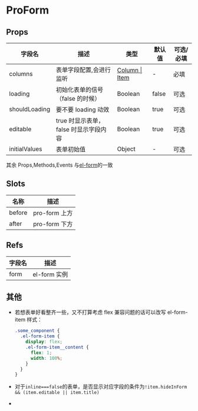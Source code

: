 <!--
 * @Author: zoufengfan
 * @Date: 2022-06-15 16:31:21
 * @LastEditTime: 2023-06-29 10:28:44
 * @LastEditors: zoufengfan
-->

# ProForm

## Props

| 字段名        | 描述                                  | 类型                               | 默认值 | 可选/必填 |
| ------------- | ------------------------------------- | ---------------------------------- | ------ | --------- |
| columns       | 表单字段配置,会进行监听               | [Column \| Item](../ItemConfig.md) | -      | 必填      |
| loading       | 初始化表单的信号（false 的时候）      | Boolean                            | false  | 可选      |
| shouldLoading | 要不要 loading 动效                   | Boolean                            | true   | 可选      |
| editable      | true 时显示表单，false 时显示字段内容 | Boolean                            | true   | 可选      |
| initialValues | 表单初始值                            | Object                             | -      | 可选      |

其余 Props,Methods,Events 与[el-form](https://element.eleme.cn/#/zh-CN/component/form)的一致

## Slots

| 名称   | 描述          |
| ------ | ------------- |
| before | pro-form 上方 |
| after  | pro-form 下方 |

## Refs

| 字段名 | 描述         |
| ------ | ------------ |
| form   | el-form 实例 |

## 其他

- 若想表单好看整齐一些，又不打算考虑 flex 兼容问题的话可以改写 el-form-item 样式：

  ```scss
  .some_component {
    .el-form-item {
      display: flex;
      .el-form-item__content {
        flex: 1;
        width: 100%;
      }
    }
  }
  ```

- 对于`inline===false`的表单，是否显示对应字段的条件为`!item.hideInForm && (item.editable || item.title)`
-
